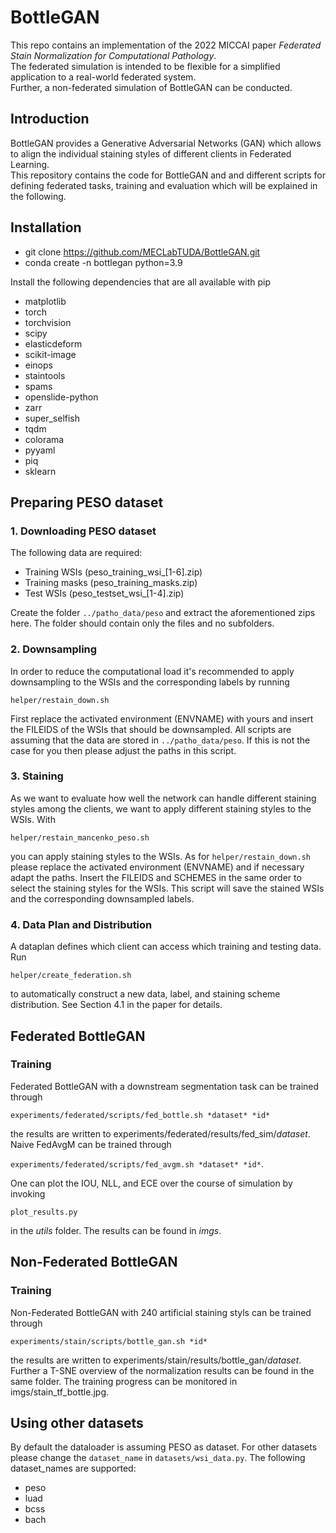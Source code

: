 # BottleGAN
This repo contains an implementation of the 2022 MICCAI paper *Federated Stain Normalization for Computational Pathology*.</br>
The federated simulation is intended to be flexible for a simplified application to a real-world federated system.</br>
Further, a non-federated simulation of BottleGAN can be conducted.

## Introduction
BottleGAN provides a Generative Adversarial Networks (GAN) which allows to align the individual staining styles of different clients in Federated Learning.</br>
This repository contains the code for BottleGAN and and different scripts for defining federated tasks, training and evaluation which will be explained in the following.

## Installation
- git clone https://github.com/MECLabTUDA/BottleGAN.git
- conda create -n bottlegan python=3.9

Install the following dependencies that are all available with pip
- matplotlib
- torch
- torchvision
- scipy
- elasticdeform
- scikit-image
- einops
- staintools
- spams
- openslide-python
- zarr
- super_selfish
- tqdm
- colorama
- pyyaml
- piq
- sklearn

## Preparing PESO dataset
### 1. Downloading PESO dataset
The following data are required:
- Training WSIs (peso_training_wsi_[1-6].zip)
- Training masks (peso_training_masks.zip)
- Test WSIs (peso_testset_wsi_[1-4].zip)</br>

Create the folder ```../patho_data/peso```  and extract the aforementioned zips here. The folder should contain only the files and no subfolders.

### 2. Downsampling
In order to reduce the computational load it's recommended to apply downsampling to the WSIs and the corresponding labels by running 

```helper/restain_down.sh```

First replace the activated environment (ENVNAME) with yours and insert the FILEIDS of the WSIs that should be downsampled.
All scripts are assuming that the data are stored in ```../patho_data/peso```. If this is not the case for you then please adjust the paths in this script.

### 3. Staining
As we want to evaluate how well the network can handle different staining styles among the clients, we want to apply different staining styles to the WSIs.
With 

```helper/restain_mancenko_peso.sh```

you can apply staining styles to the WSIs.
As for ```helper/restain_down.sh``` please replace the activated environment (ENVNAME) and if necessary adapt the paths. Insert the FILEIDS and SCHEMES in the same order to select the staining styles for the WSIs. This script will save the stained WSIs and the corresponding downsampled labels.

### 4. Data Plan and Distribution
A dataplan defines which client can access which training and testing data.
Run 

```helper/create_federation.sh```

to automatically construct a new data, label, and staining scheme distribution. See Section 4.1 in the paper for details.
## Federated BottleGAN
### Training
Federated BottleGAN with a downstream segmentation task can be trained through

```experiments/federated/scripts/fed_bottle.sh *dataset* *id*```

the results are written to
experiments/federated/results/fed_sim/*dataset*.
Naive FedAvgM can be trained through

```experiments/federated/scripts/fed_avgm.sh *dataset* *id*```.

One can plot the IOU, NLL, and ECE over the course of simulation by invoking

```plot_results.py```

in the *utils* folder. The results can be found in *imgs*.

## Non-Federated BottleGAN
### Training
Non-Federated BottleGAN with 240 artificial staining styls can be trained through

```experiments/stain/scripts/bottle_gan.sh *id*```

the results are written to
experiments/stain/results/bottle_gan/*dataset*. Further a T-SNE overview of the normalization results can be found in the same folder.
The training progress can be monitored in imgs/stain_tf_bottle.jpg.

## Using other datasets
By default the dataloader is assuming PESO as dataset. For other datasets please change the ```dataset_name``` in ```datasets/wsi_data.py```.
The following dataset_names are supported:
- peso
- luad
- bcss
- bach
